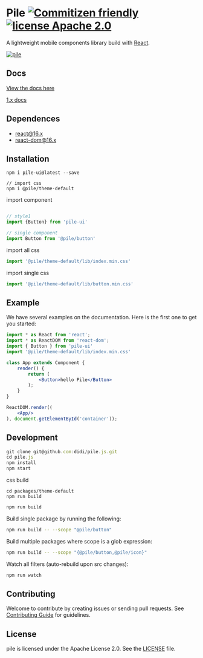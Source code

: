 # Pile [![Commitizen friendly](https://img.shields.io/badge/commitizen-friendly-brightgreen.svg)](http://commitizen.github.io/cz-cli/) [![license Apache 2.0](https://img.shields.io/badge/license-Apache--2.0-blue.svg)](https://www.npmjs.com/package/pile)

A lightweight mobile components library build with [React](http://facebook.github.io/react/).

[![pile](https://nodei.co/npm/pile-ui.png)](https://www.npmjs.com/package/pile-ui)

## Docs

[View the docs here](https://didi.github.io/pile.js/docs/)

[1.x docs](https://didi.github.io/pile.js/1.x/docs/)


## Dependences

* react@16.x
* react-dom@16.x

## Installation


```
npm i pile-ui@latest --save

// import css
npm i @pile/theme-default
```

import component

```js

// style1
import {Button} from 'pile-ui'

// single component
import Button from '@pile/button'
```


import all css

```js
import '@pile/theme-default/lib/index.min.css'
```

import single css

```js
import '@pile/theme-default/lib/button.min.css'
```

## Example

We have several examples on the documentation. Here is the first one to get you started:

```jsx
import * as React from 'react';
import * as ReactDOM from 'react-dom';
import { Button } from 'pile-ui'
import '@pile/theme-default/lib/index.min.css'

class App extends Component {
    render() {
        return (
            <Button>hello Pile</Button>
        );
    }
}

ReactDOM.render((
    <App/>
), document.getElementById('container'));
```



## Development

```js
git clone git@github.com:didi/pile.js.git
cd pile.js
npm install
npm start
```

css build

```
cd packages/theme-default
npm run build
```

```bash
npm run build
```

Build single package by running the following:

```bash
npm run build -- --scope "@pile/button"
```

Build multiple packages where scope is a glob expression:

```bash
npm run build -- --scope "{@pile/button,@pile/icon}"
```

Watch all filters (auto-rebuild upon src changes):

```bash
npm run watch
```

## Contributing

Welcome to contribute by creating issues or sending pull requests. See [Contributing Guide](https://github.com/didi/pile.js/tree/master/.github/CONTRIBUTING.md) for guidelines.


## License

pile is licensed under the Apache License 2.0. See the [LICENSE](https://github.com/didi/pile.js/tree/master/LICENSE) file.
